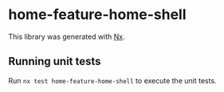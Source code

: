 # home-feature-home-shell

This library was generated with [Nx](https://nx.dev).

## Running unit tests

Run `nx test home-feature-home-shell` to execute the unit tests.
